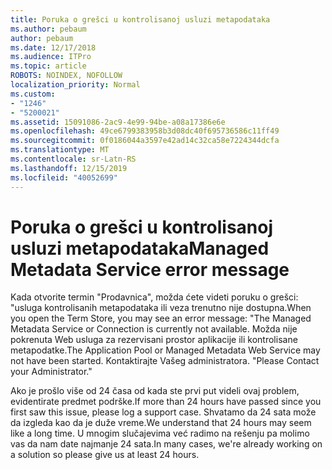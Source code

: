 ```yaml
---
title: Poruka o grešci u kontrolisanoj usluzi metapodataka
ms.author: pebaum
author: pebaum
ms.date: 12/17/2018
ms.audience: ITPro
ms.topic: article
ROBOTS: NOINDEX, NOFOLLOW
localization_priority: Normal
ms.custom:
- "1246"
- "5200021"
ms.assetid: 15091086-2ac9-4e99-94be-a08a17386e6e
ms.openlocfilehash: 49ce6799383958b3d08dc40f695736586c11ff49
ms.sourcegitcommit: 0f0186044a3597e42ad14c32ca58e7224344dcfa
ms.translationtype: MT
ms.contentlocale: sr-Latn-RS
ms.lasthandoff: 12/15/2019
ms.locfileid: "40052699"
---
```

# <a name="managed-metadata-service-error-message"></a><span data-ttu-id="bf5f0-102">Poruka o grešci u kontrolisanoj usluzi metapodataka</span><span class="sxs-lookup"><span data-stu-id="bf5f0-102">Managed Metadata Service error message</span></span>

<span data-ttu-id="bf5f0-103">Kada otvorite termin "Prodavnica", možda ćete videti poruku o grešci: "usluga kontrolisanih metapodataka ili veza trenutno nije dostupna.</span><span class="sxs-lookup"><span data-stu-id="bf5f0-103">When you open the Term Store, you may see an error message: "The Managed Metadata Service or Connection is currently not available.</span></span> <span data-ttu-id="bf5f0-104">Možda nije pokrenuta Web usluga za rezervisani prostor aplikacije ili kontrolisane metapodatke.</span><span class="sxs-lookup"><span data-stu-id="bf5f0-104">The Application Pool or Managed Metadata Web Service may not have been started.</span></span> <span data-ttu-id="bf5f0-105">Kontaktirajte Vašeg administratora. "</span><span class="sxs-lookup"><span data-stu-id="bf5f0-105">Please Contact your Administrator."</span></span>
  
<span data-ttu-id="bf5f0-106">Ako je prošlo više od 24 časa od kada ste prvi put videli ovaj problem, evidentirate predmet podrške.</span><span class="sxs-lookup"><span data-stu-id="bf5f0-106">If more than 24 hours have passed since you first saw this issue, please log a support case.</span></span> <span data-ttu-id="bf5f0-107">Shvatamo da 24 sata može da izgleda kao da je duže vreme.</span><span class="sxs-lookup"><span data-stu-id="bf5f0-107">We understand that 24 hours may seem like a long time.</span></span> <span data-ttu-id="bf5f0-108">U mnogim slučajevima već radimo na rešenju pa molimo vas da nam date najmanje 24 sata.</span><span class="sxs-lookup"><span data-stu-id="bf5f0-108">In many cases, we're already working on a solution so please give us at least 24 hours.</span></span>
  